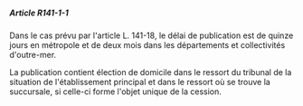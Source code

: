 ##### Article R141-1-1

Dans le cas prévu par l'article L. 141-18, le délai de publication est de quinze jours en métropole et de deux mois dans les départements et collectivités d'outre-mer.

La publication contient élection de domicile dans le ressort du tribunal de la situation de l'établissement principal et dans le ressort où se trouve la succursale, si celle-ci forme l'objet unique de la cession.

